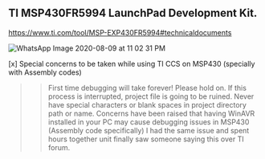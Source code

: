 TI MSP430FR5994 LaunchPad Development Kit.
-


https://www.ti.com/tool/MSP-EXP430FR5994#technicaldocuments

![WhatsApp Image 2020-08-09 at 11 02 31 PM](https://user-images.githubusercontent.com/52508011/89738288-fb0a6980-da94-11ea-9eb1-ff7e91ebd2d7.jpeg)


[x] Special concerns to be taken while using TI CCS on MSP430 (specially with Assembly codes)

>> First time debugging will take forever! Please hold on. If this process is interrupted, project file is going to be ruined.
>> Never have special characters or blank spaces in project directory path or name.
>> Concerns have been raised that having WinAVR installed in your PC may cause debugging issues in MSP430 (Assembly code specifically)
   I had the same issue and spent hours together unit finally saw someone saying this over TI forum.
